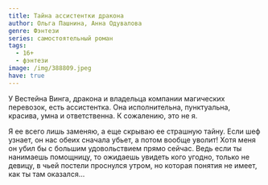 ```yaml
---
title: Тайна ассистентки дракона
author: Ольга Пашнина, Анна Одувалова
genre: Фэнтези
series: самостоятельный роман
tags:
  - 16+
  - фэнтези
image: /img/388809.jpeg
have: true
---
```

У Вестейна Винга, дракона и владельца компании магических перевозок, есть ассистентка. Она исполнительна, пунктуальна, красива, умна и ответственна. К сожалению, это не я.

Я ее всего лишь заменяю, а еще скрываю ее страшную тайну. Если шеф узнает, он нас обеих сначала убьет, а потом вообще уволит! Хотя меня он убил бы с большим удовольствием прямо сейчас. Ведь если ты нанимаешь помощницу, то ожидаешь увидеть кого угодно, только не девицу, в чьей постели проснулся утром, но которая понятия не имеет, как ты там оказался…